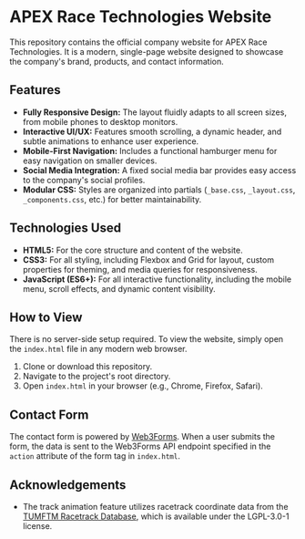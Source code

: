 # APEX Race Technologies Website

This repository contains the official company website for APEX Race Technologies. It is a modern, single-page website designed to showcase the company's brand, products, and contact information.

## Features

- **Fully Responsive Design:** The layout fluidly adapts to all screen sizes, from mobile phones to desktop monitors.
- **Interactive UI/UX:** Features smooth scrolling, a dynamic header, and subtle animations to enhance user experience.
- **Mobile-First Navigation:** Includes a functional hamburger menu for easy navigation on smaller devices.
- **Social Media Integration:** A fixed social media bar provides easy access to the company's social profiles.
- **Modular CSS:** Styles are organized into partials (`_base.css`, `_layout.css`, `_components.css`, etc.) for better maintainability.

## Technologies Used

- **HTML5:** For the core structure and content of the website.
- **CSS3:** For all styling, including Flexbox and Grid for layout, custom properties for theming, and media queries for responsiveness.
- **JavaScript (ES6+):** For all interactive functionality, including the mobile menu, scroll effects, and dynamic content visibility.

## How to View

There is no server-side setup required. To view the website, simply open the `index.html` file in any modern web browser.

1.  Clone or download this repository.
2.  Navigate to the project's root directory.
3.  Open `index.html` in your browser (e.g., Chrome, Firefox, Safari).

## Contact Form

The contact form is powered by [Web3Forms](https://web3forms.com/). When a user submits the form, the data is sent to the Web3Forms API endpoint specified in the `action` attribute of the form tag in `index.html`.

## Acknowledgements

- The track animation feature utilizes racetrack coordinate data from the [TUMFTM Racetrack Database](https://github.com/TUMFTM/racetrack-database?tab=LGPL-3.0-1-ov-file), which is available under the LGPL-3.0-1 license.
